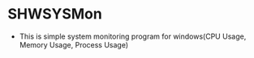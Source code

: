 # SHWSYSMon
- This is simple system monitoring program for windows(CPU Usage, Memory Usage, Process Usage)
